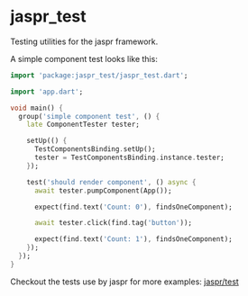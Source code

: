 # jaspr_test

Testing utilities for the jaspr framework.

A simple component test looks like this:

```dart
import 'package:jaspr_test/jaspr_test.dart';

import 'app.dart';

void main() {
  group('simple component test', () {
    late ComponentTester tester;

    setUp(() {
      TestComponentsBinding.setUp();
      tester = TestComponentsBinding.instance.tester;
    });

    test('should render component', () async {
      await tester.pumpComponent(App());

      expect(find.text('Count: 0'), findsOneComponent);

      await tester.click(find.tag('button'));

      expect(find.text('Count: 1'), findsOneComponent);
    });
  });
}
```

Checkout the tests use by jaspr for more examples: 
[jaspr/test](https://github.com/schultek/jaspr/tree/main/jaspr/test)
